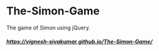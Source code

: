 # The-Simon-Game
The game of Simon using jQuery.

##### https://vignesh-sivakumar.github.io/The-Simon-Game/
